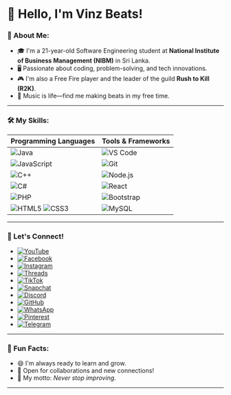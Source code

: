 # 👋 Hello, I'm Vinz Beats!

### 💫 About Me:
- 🎓 I'm a 21-year-old Software Engineering student at **National Institute of Business Management (NIBM)** in Sri Lanka.
- 🖥️ Passionate about coding, problem-solving, and tech innovations.
- 🎮 I'm also a Free Fire player and the leader of the guild **Rush to Kill (R2K)**.
- 🎵 Music is life—find me making beats in my free time.

---

### 🛠️ My Skills:
| Programming Languages | Tools & Frameworks |
|-----------------------|--------------------|
| ![Java](https://img.shields.io/badge/Java-ED8B00?style=for-the-badge&logo=java&logoColor=white) | ![VS Code](https://img.shields.io/badge/VS_Code-007ACC?style=for-the-badge&logo=visual-studio-code&logoColor=white) |
| ![JavaScript](https://img.shields.io/badge/JavaScript-F7DF1E?style=for-the-badge&logo=javascript&logoColor=black) | ![Git](https://img.shields.io/badge/Git-F05032?style=for-the-badge&logo=git&logoColor=white) |
| ![C++](https://img.shields.io/badge/C++-00599C?style=for-the-badge&logo=cplusplus&logoColor=white) | ![Node.js](https://img.shields.io/badge/Node.js-339933?style=for-the-badge&logo=nodedotjs&logoColor=white) |
| ![C#](https://img.shields.io/badge/C%23-239120?style=for-the-badge&logo=csharp&logoColor=white) | ![React](https://img.shields.io/badge/React-20232A?style=for-the-badge&logo=react&logoColor=61DAFB) |
| ![PHP](https://img.shields.io/badge/PHP-777BB4?style=for-the-badge&logo=php&logoColor=white) | ![Bootstrap](https://img.shields.io/badge/Bootstrap-563D7C?style=for-the-badge&logo=bootstrap&logoColor=white) |
| ![HTML5](https://img.shields.io/badge/HTML5-E34F26?style=for-the-badge&logo=html5&logoColor=white) ![CSS3](https://img.shields.io/badge/CSS3-1572B6?style=for-the-badge&logo=css3&logoColor=white) | ![MySQL](https://img.shields.io/badge/MySQL-4479A1?style=for-the-badge&logo=mysql&logoColor=white) |

---

### 🌟 Let's Connect!
- [![YouTube](https://img.shields.io/badge/YouTube-FF0000?style=for-the-badge&logo=youtube&logoColor=white)](https://www.youtube.com/@vinzbeats.13)
- [![Facebook](https://img.shields.io/badge/Facebook-1877F2?style=for-the-badge&logo=facebook&logoColor=white)](https://facebook.com/JaninduVinsura)
- [![Instagram](https://img.shields.io/badge/Instagram-E4405F?style=for-the-badge&logo=instagram&logoColor=white)](https://www.instagram.com/mr.vinz23/)
- [![Threads](https://img.shields.io/badge/Threads-000000?style=for-the-badge&logo=threads&logoColor=white)](https://www.threads.net/@mr.vinz23)
- [![TikTok](https://img.shields.io/badge/TikTok-000000?style=for-the-badge&logo=tiktok&logoColor=white)](https://www.tiktok.com/@vinzbeats.13)
- [![Snapchat](https://img.shields.io/badge/Snapchat-FFFC00?style=for-the-badge&logo=snapchat&logoColor=black)](https://www.snapchat.com/add/tobi23_vinsura)
- [![Discord](https://img.shields.io/badge/Discord-5865F2?style=for-the-badge&logo=discord&logoColor=white)](https://discord.gg/8BEuUXMHCU)
- [![GitHub](https://img.shields.io/badge/GitHub-181717?style=for-the-badge&logo=github&logoColor=white)](https://github.com/MrVinzSL)
- [![WhatsApp](https://img.shields.io/badge/WhatsApp-25D366?style=for-the-badge&logo=whatsapp&logoColor=white)](https://wa.me/+94775775625)
- [![Pinterest](https://img.shields.io/badge/Pinterest-E60023?style=for-the-badge&logo=pinterest&logoColor=white)](https://pin.it/Lctnkdfr2)
- [![Telegram](https://img.shields.io/badge/Telegram-2CA5E0?style=for-the-badge&logo=telegram&logoColor=white)](https://t.me/Mr_Vinz3)

---

### 🎯 Fun Facts:
- 😄 I'm always ready to learn and grow.
- 🤝 Open for collaborations and new connections!
- 🧠 My motto: *Never stop improving*.

---
